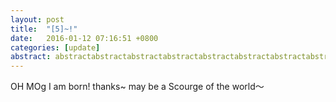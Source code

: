 ```yaml
---
layout: post
title:  "[5]~!"
date:   2016-01-12 07:16:51 +0800
categories: [update]
abstract: abstractabstractabstractabstractabstractabstractabstractabstractabstract
---
```


OH MOg
I am born! thanks~ may be a Scourge of the world～
